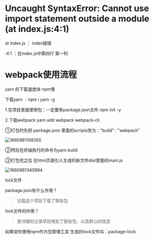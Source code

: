 # Uncaught SyntaxError: Cannot use import statement outside a module (at index.js:4:1)

at index.js ： index报错

:4:1 ：在index.js中第四行 第一列



# webpack使用流程

yarn 的下载速度快 npm慢

下载yarn ：npm i yarn -g

1.在项目里面使用包：一定要有package.json文件 npm init  -y

2.下载webpack    yarn add webpack webpack-cli



①打包时先把 package.json 里面的scripts改为："build" : "webpack"

![1660961108355](C:\Users\杜梦迪\AppData\Roaming\Typora\typora-user-images\1660961108355.png)

②然后在终端执行的命令为yarn build

③打包完之后 在html页面引入生成的新文件dist里面的main.js

![1660961340964](C:\Users\杜梦迪\AppData\Roaming\Typora\typora-user-images\1660961340964.png)



lock文件

package.json有什么作用？
>记载这个项目下载了那些包

lock文件的作用？
>更详细的记录项目用到了那些包，以及默认的信息

如果说你使用npm作为包管理工具
生成的lock文件叫：package-lock
